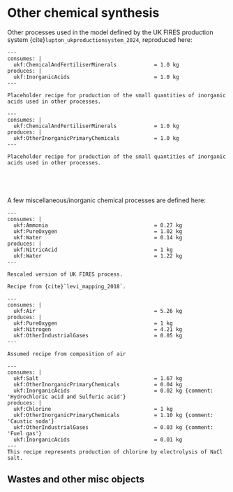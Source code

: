 Other chemical synthesis
========================

Other processes used in the model defined by the UK FIRES production system {cite}`lupton_ukproductionsystem_2024`, reproduced here:

```{system:process} ukf:MakingInorganicAcids
---
consumes: |
  ukf:ChemicalAndFertiliserMinerals            = 1.0 kg
produces: |
  ukf:InorganicAcids                           = 1.0 kg
---

Placeholder recipe for production of the small quantities of inorganic acids used in other processes.
```

```{system:process} ukf:MakingOtherInorganicPrimaryChemicals
---
consumes: |
  ukf:ChemicalAndFertiliserMinerals            = 1.0 kg
produces: |
  ukf:OtherInorganicPrimaryChemicals           = 1.0 kg
---

Placeholder recipe for production of the small quantities of inorganic acids used in other processes.
```

```{system:object} ukf:ChemicalAndFertiliserMinerals
```

```{system:object} ukf:InorganicAcids
```

```{system:object} ukf:NitricAcid
```

```{system:object} ukf:OtherInorganicPrimaryChemicals
```

A few miscellaneous/inorganic chemical processes are defined here:

```{system:process} ProducingNitricAcid
---
consumes: |
  ukf:Ammonia                                  = 0.27 kg
  ukf:PureOxygen                               = 1.02 kg
  ukf:Water                                    = 0.14 kg
produces: |
  ukf:NitricAcid                               = 1 kg
  ukf:Water                                    = 1.22 kg
---

Rescaled version of UK FIRES process.

Recipe from {cite}`levi_mapping_2018`.
```

```{system:process} AirSeparation
---
consumes: |
  ukf:Air                                      = 5.26 kg
produces: |
  ukf:PureOxygen                               = 1 kg
  ukf:Nitrogen                                 = 4.21 kg
  ukf:OtherIndustrialGases                     = 0.05 kg
---

Assumed recipe from composition of air
```

```{system:process} SodiumChlorideElectrolysisForChlorine
---
consumes: |
  ukf:Salt                                     = 1.67 kg
  ukf:OtherInorganicPrimaryChemicals           = 0.04 kg
  ukf:InorganicAcids                           = 0.02 kg {comment: 'Hydrochloric acid and Sulfuric acid'}
produces: |
  ukf:Chlorine                                 = 1 kg
  ukf:OtherInorganicPrimaryChemicals           = 1.10 kg {comment: 'Caustic soda'}
  ukf:OtherIndustrialGases                     = 0.03 kg {comment: 'Fuel gas'}
  ukf:InorganicAcids                           = 0.01 kg
---
This recipe represents production of chlorine by electrolysis of NaCl salt.
```


## Wastes and other misc objects

```{system:object} ukf:WasteOtherChemicals
```

```{system:object} ukf:OtherIndustrialGases
```

```{system:object} ukf:WasteBiomass
```

```{system:object} ukf:Water
```

```{system:object} ukf:PureOxygen
```

```{system:object} ukf:MiscRefineryProducts
```

```{system:object} ukf:Nitrogen
```

```{system:object} ukf:Air
```

```{system:object} ukf:Salt
```

```{system:object} ukf:Chlorine
```







